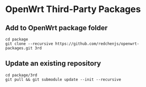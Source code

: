 OpenWrt Third-Party Packages
============================

## Add to OpenWrt package folder

```
cd package
git clone --recursive https://github.com/redchenjs/openwrt-packages.git 3rd
```

## Update an existing repository

```
cd package/3rd
git pull && git submodule update --init --recursive
```
